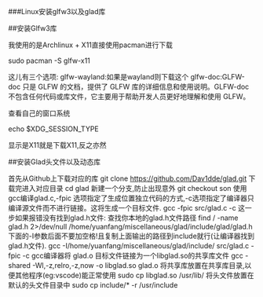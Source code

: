 ###Linux安装glfw3以及glad库

##安装Glfw3库

我使用的是Archlinux + X11直接使用pacman进行下载

sudo pacman -S glfw-x11

这儿有三个选项:
glfw-wayland:如果是wayland则下载这个
glfw-doc:GLFW-doc 只是 GLFW 的文档，提供了 GLFW 库的详细信息和使用说明。GLFW-doc 不包含任何代码或库文件，它主要用于帮助开发人员更好地理解和使用 GLFW。

查看自己的窗口系统

echo $XDG_SESSION_TYPE

显示是X11就是下载X11,反之亦然

##安装Glad头文件以及动态库

首先从Github上下载对应的库
git clone https://github.com/Dav1dde/glad.git
下载完进入对应目录
cd glad
新建一个分支,防止出现意外
git checkout son
使用gcc编译glad.c,-fpic 选项指定了生成位置独立代码的方式,-c选项指定了编译器只编译源文件而不进行链接。这将生成一个目标文件.
gcc -fpic src/glad.c -c
这一步如果报错没有找到glad.h文件:
查找你本地的glad.h文件路径
find / -name glad.h 2>/dev/null
/home/yuanfang/miscellaneous/glad/include/glad/glad.h
下面的-I参数后面不要加空格!且复制上面输出的路径到include就行(让编译器找到glad.h文件).
gcc -I/home/yuanfang/miscellaneous/glad/include/ src/glad.c -fpic -c
gcc编译器将 glad.o 目标文件链接为一个libglad.so的共享库文件
gcc -shared -Wl,-z,relro,-z,now -o libglad.so glad.o
将共享库放置在共享库目录,以便其他程序(eg:vscode)能正常使用
sudo cp libglad.so /usr/lib/
将头文件放置在默认的头文件目录中
sudo cp include/* -r /usr/include
